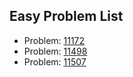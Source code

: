 Easy Problem List
-----------------

+ Problem: [11172](http://uva.onlinejudge.org/external/111/11172.html)
+ Problem: [11498](http://uva.onlinejudge.org/external/114/11498.html)
+ Problem: [11507](http://uva.onlinejudge.org/external/115/11507.html)


